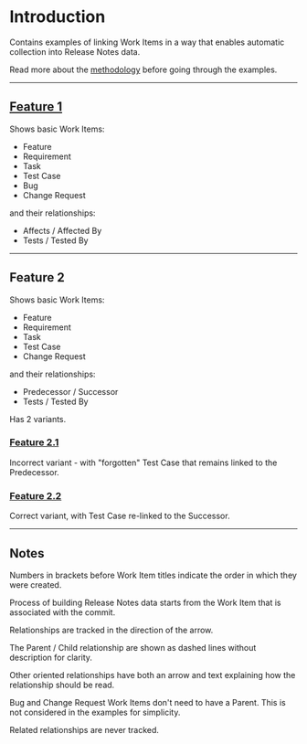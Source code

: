# Introduction

Contains examples of linking Work Items in a way that enables automatic collection into
Release Notes data.

Read more about the [methodology](./work-methodology.md) before going through the examples.

---

## [Feature 1](./feature-1.md)

Shows basic Work Items:

- Feature
- Requirement
- Task
- Test Case
- Bug
- Change Request

and their relationships:

- Affects / Affected By
- Tests / Tested By

---

## Feature 2

Shows basic Work Items:

- Feature
- Requirement
- Task
- Test Case
- Change Request

and their relationships:

- Predecessor / Successor
- Tests / Tested By

Has 2 variants.

### [Feature 2.1](./feature-2.1.md)

Incorrect variant - with "forgotten" Test Case that remains linked to the Predecessor.

### [Feature 2.2](./feature-2.2.md)

Correct variant, with Test Case re-linked to the Successor.

---

## Notes

Numbers in brackets before Work Item titles indicate the order in which they were created.

Process of building Release Notes data starts from the Work Item that is associated with the commit.

Relationships are tracked in the direction of the arrow.

The Parent / Child relationship are shown as dashed lines without description for clarity.

Other oriented relationships have both an arrow and text explaining how the relationship should be read.

Bug and Change Request Work Items don't need to have a Parent. This is not considered in the examples for simplicity.

Related relationships are never tracked.
